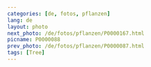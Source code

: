 ```yaml
---
categories: [de, fotos, pflanzen]
lang: de
layout: photo
next_photo: /de/fotos/pflanzen/P0000167.html
picname: P0000088
prev_photo: /de/fotos/pflanzen/P0000087.html
tags: [Tree]
---
```

